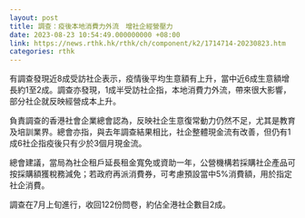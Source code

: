 ```yaml
---
layout: post
title: 調查：疫後本地消費力外流　增社企經營壓力
date: 2023-08-23 10:54:49.000000000 +08:00
link: https://news.rthk.hk/rthk/ch/component/k2/1714714-20230823.htm
categories: rthk
---
```


有調查發現近8成受訪社企表示，疫情後平均生意額有上升，當中近6成生意額增長約1至2成。調查亦發現，1成半受訪社企指，本地消費力外流，帶來很大影響，部分社企就反映經營成本上升。

負責調查的香港社會企業總會認為，反映社企生意復常動力仍然不足，尤其是教育及培訓業界。總會亦指，與去年調查結果相比，社企整體現金流有改善，但仍有1成6社企指疫後只有少於3個月現金流。

總會建議，當局為社企租戶延長租金寬免或資助一年，公營機構若採購社企產品可按採購額獲稅務減免；若政府再派消費券，可考慮預設當中5%消費額，用於指定社企消費。

調查在7月上旬進行，收回122份問卷，約佔全港社企數目2成。
